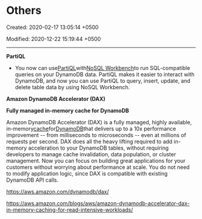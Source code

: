 # Others

Created: 2020-02-17 13:05:14 +0500

Modified: 2020-12-22 15:19:44 +0500

---

**PartiQL**
-   You now can use[PartiQL](https://aws.amazon.com/blogs/opensource/announcing-partiql-one-query-language-for-all-your-data/)with[NoSQL Workbench](https://docs.aws.amazon.com/amazondynamodb/latest/developerguide/workbench.html)to run SQL-compatible queries on your DynamoDB data. PartiQL makes it easier to interact with DynamoDB, and now you can use PartiQL to query, insert, update, and delete table data by using NoSQL Workbench.



**Amazon DynamoDB Accelerator (DAX)**

**Fully managed in-memory cache for DynamoDB**

Amazon DynamoDB Accelerator (DAX) is a fully managed, highly available, in-memory[cache](https://aws.amazon.com/caching/)for[DynamoDB](https://aws.amazon.com/dynamodb/)that delivers up to a 10x performance improvement -- from milliseconds to microseconds -- even at millions of requests per second. DAX does all the heavy lifting required to add in-memory acceleration to your DynamoDB tables, without requiring developers to manage cache invalidation, data population, or cluster management. Now you can focus on building great applications for your customers without worrying about performance at scale. You do not need to modify application logic, since DAX is compatible with existing DynamoDB API calls.



<https://aws.amazon.com/dynamodb/dax/>

<https://aws.amazon.com/blogs/aws/amazon-dynamodb-accelerator-dax-in-memory-caching-for-read-intensive-workloads/>
